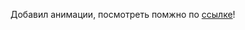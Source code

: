 Добавил анимации, посмотреть помжно по <a href="https://wild-berry1-v7kz-358h9r6qq-kiko34rus-mailru.vercel.app/">ссылке</a>!
